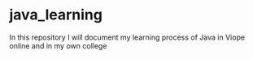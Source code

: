 # java_learning
In this repository I will document my learning process of Java
in Viope online and in my own college
